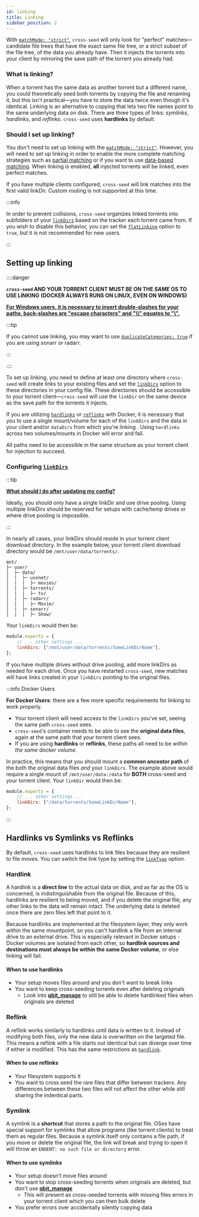 ```yaml
---
id: linking
title: Linking
sidebar_position: 2
---
```


With [`matchMode: "strict"`](../basics/options.md#matchmode), `cross-seed` will
only look for "perfect" matches—candidate file trees that have the exact same file tree,
or a strict subset of the file tree, of the data you already have. Then it injects
the torrents into your client by mirroring the save path of the torrent you already had.

### What is linking?

When a torrent has the same data as another torrent but a different name, you
could theoretically seed both torrents by copying the file and renaming it, but
this isn't practical—you have to store the data twice even though it's
identical. Linking is an alternative to copying that lets two file names point
to the same underlying data on disk. There are three types of links: _symlinks_,
_hardlinks_, and _reflinks_. `cross-seed` uses **hardlinks** by default.

### Should I set up linking?

You don't need to set up linking with the [`matchMode: "strict"`](../basics/options.md#matchmode).
However, you will need to set up linking in order to enable the more complete matching
strategies such as [partial matching](partial-matching.md) or if you want to use
[data-based matching](data-based-matching.md). When linking is enabled, **all**
injected torrents will be linked, even perfect matches.

If you have multiple clients configured, `cross-seed` will link matches into
the first valid linkDir. Custom routing is not supported at this time.

:::info

In order to prevent collisions, `cross-seed` organizes linked torrents into
subfolders of your [`linkDirs`](../basics/options.md#linkdirs) based on the
tracker each torrent came from. If you wish to disable this behavior, you can
set the [`flatLinking`](../basics/options.md#flatlinking) option to `true`, but
it is not recommended for new users.

:::

## Setting up linking

::::danger

**`cross-seed` AND YOUR TORRENT CLIENT MUST BE ON THE _SAME_ OS TO USE LINKING**
**(DOCKER ALWAYS RUNS ON LINUX, EVEN ON WINDOWS)**

[**For Windows users, it is necessary to insert double-slashes for your paths, back-slashes are "escape characters" and "\\\\" equates to "\\".**](../basics/faq-troubleshooting.md#windows-paths)

:::tip

If you cannot use linking, you may want to use
[`duplicateCategories: true`](../basics/options.md#duplicatecategories) if you are using
sonarr or radarr.

:::

::::

To set up linking, you need to define at least one directory where `cross-seed` will create
links to your existing files and set the
[`linkDirs`](../basics/options.md#linkdirs) option to these directories in your
config file. These directories should be accessible to your torrent
client—`cross-seed` will use the `linkDir` on the same device as the save path
for the torrents it injects.

If you are utilizing [`hardlinks`](#hardlink) or [`reflinks`](#reflink) with Docker,
it is necessary that you to use a single mount/volume for each of the `linkDirs` and
the data in your client and/or `dataDirs` from which you're linking . Using
`hardlinks` across two volumes/mounts in Docker will error and fail.

All paths need to be accessible in the same structure as your torrent client for
injection to succeed.

### Configuring [`linkDirs`](../basics/options.md#linkdirs)

:::tip

[**What should I do after updating my config?**](../basics/faq-troubleshooting.md#what-should-i-do-after-updating-my-config)

Ideally, you should only have a single linkDir and use drive pooling.
Using multiple linkDirs should be reserved for setups with cache/temp drives
or where drive pooling is impossible.

:::

In nearly all cases, your linkDirs should reside in your torrent client
download directory. In the example below, your torrent client download
directory would be `/mnt/user/data/torrents/`.

```
mnt/
├─ user/
│  ├─ data/
│  |  ├─ usenet/
│  |  |  ├─ movies/
│  |  ├─ torrents/
│  |  |  ├─ tv/
│  |  ├─ radarr/
│  |  |  ├─ Movie/
│  |  ├─ sonarr/
│  |  |  ├─ Show/
```

Your `linkDirs` would then be:

```js
module.exports = {
    // ... other settings ...
    linkDirs: ["/mnt/user/data/torrents/SomeLinkDirName"],
};
```

If you have multiple drives without drive pooling, add more linkDirs as needed
for each drive. Once you have restarted `cross-seed`, new matches will have
links created in your `linkDirs` pointing to the original files.

:::info Docker Users

**For Docker Users**: there are a few more specific requirements for linking to
work properly.

-   Your torrent client will need access to the `linkDirs` you've set, seeing the
    same path `cross-seed` sees.
-   `cross-seed`'s container needs to be able to see the **original data
    files**, again at the same path that your torrent client sees.
-   If you are using **hardlinks** or **reflinks**, these paths all need to be
    _within the same docker volume_.

In practice, this means that you should mount a **common ancestor path** of the
both the original data files _and_ your `linkDirs`. The example above would
require a single mount of `/mnt/user/data:/data` for **BOTH** cross-seed and your
torrent client. Your `linkDir` would then be:

```js
module.exports = {
    // ... other settings ...
    linkDirs: ["/data/torrents/SomeLinkDirName"],
};
```

:::

## Hardlinks vs Symlinks vs Reflinks

By default, `cross-seed` uses hardlinks to link files because they are resilient
to file moves. You can switch the link type by setting the
[`linkType`](../basics/options.md#linktype) option.

### Hardlink

A hardlink is a **direct line** to the actual data on disk, and as far as the OS
is concerned, is indistinguishable from the original file. Because of this,
hardlinks are resilient to being moved, and if you delete the original file, any
other links to the data will remain intact. The underlying data is deleted once
there are zero files left that point to it.

Because hardlinks are implemented at the filesystem layer, they only work within
the same mountpoint, so you can't hardlink a file from an internal drive to an
external drive. This is especially relevant in Docker setups - Docker volumes
are isolated from each other, so **hardlink sources and destinations must always
be within the same Docker volume**, or else linking will fail.

#### When to use hardlinks

-   Your setup moves files around and you don't want to break links
-   You want to keep cross-seeding torrents even after deleting originals
    -   Look into
        [**qbit_manage**](https://github.com/StuffAnThings/qbit_manage) to still
        be able to delete hardlinked files when originals are deleted

### Reflink

A reflink works similarly to hardlinks until data is written to it. Instead of
modifying both files, only the new data is overwritten on the targeted file.
This means a reflink with a file starts out identical but can diverge over time
if either is modified. This has the same restrictions as [`hardlink`](#hardlink).

#### When to use reflinks

-   Your filesystem supports it
-   You want to cross seed the rare files that differ between trackers. Any
    differences between these two files will not affect the other while still sharing
    the indentical parts.

### Symlink

A symlink is a **shortcut** that stores a path to the original file. OSes have
special support for symlinks that allow programs (like torrent clients) to treat
them as regular files. Because a symlink itself only contains a file path, if
you move or delete the original file, the link will break and trying to open it
will throw an `ENOENT: no such file or directory` error.

#### When to use symlinks

-   Your setup doesn't move files around
-   You want to stop cross-seeding torrents when originals are deleted, but
    don't use [**qbit_manage**](https://github.com/StuffAnThings/qbit_manage)
    -   This will present as cross-seeded torrents with missing files errors in
        your torrent client which you can then bulk delete
-   You prefer errors over accidentally silently copying data
